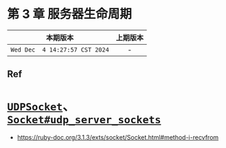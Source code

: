 # 第 3 章 服务器生命周期

|本期版本| 上期版本
|:---:|:---:
`Wed Dec  4 14:27:57 CST 2024` | -

## Ref

# [`UDPSocket`](https://ruby-doc.org/3.1.3/exts/socket/UDPSocket.html)、[`Socket#udp_server_sockets`](https://ruby-doc.org/3.1.3/exts/socket/Socket.html#method-c-udp_server_loop)
* <https://ruby-doc.org/3.1.3/exts/socket/Socket.html#method-i-recvfrom>
